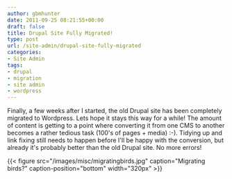 ```yaml
---
author: gbmhunter
date: 2011-09-25 08:21:55+00:00
draft: false
title: Drupal Site Fully Migrated!
type: post
url: /site-admin/drupal-site-fully-migrated
categories:
- Site Admin
tags:
- drupal
- migration
- site admin
- wordpress
---
```


Finally, a few weeks after I started, the old Drupal site has been completely migrated to Wordpress. Lets hope it stays this way for a while! The amount of content is getting to a point where converting it from one CMS to another becomes a rather tedious task (100's of pages + media) :-). Tidying up and link fixing still needs to happen before I'll be happy with the conversion, but already it's probably better than the old Drupal site. No more errors!

{{< figure src="/images/misc/migratingbirds.jpg" caption="Migrating birds?" caption-position="bottom" width="320px" >}}
